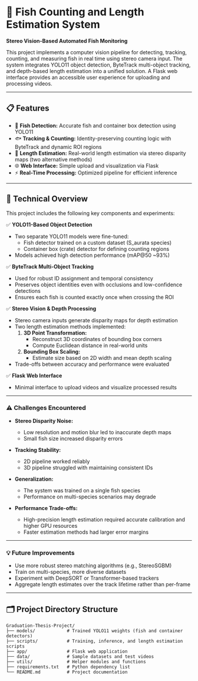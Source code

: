 # 🎣 Fish Counting and Length Estimation System

**Stereo Vision-Based Automated Fish Monitoring**

This project implements a computer vision pipeline for detecting, tracking, counting, and measuring fish in real time using stereo camera input. The system integrates YOLO11 object detection, ByteTrack multi-object tracking, and depth-based length estimation into a unified solution. A Flask web interface provides an accessible user experience for uploading and processing videos.

---

## 📋 Features

- 🎯 **Fish Detection:** Accurate fish and container box detection using YOLO11
- 🐟 **Tracking & Counting:** Identity-preserving counting logic with ByteTrack and dynamic ROI regions
- 📏 **Length Estimation:** Real-world length estimation via stereo disparity maps (two alternative methods)
- 🌐 **Web Interface:** Simple upload and visualization via Flask
- ⚡ **Real-Time Processing:** Optimized pipeline for efficient inference

---

## 🧠 Technical Overview

This project includes the following key components and experiments:

✅ **YOLO11-Based Object Detection**
- Two separate YOLO11 models were fine-tuned:
  - Fish detector trained on a custom dataset (S_aurata species)
  - Container box (crate) detector for defining counting regions
- Models achieved high detection performance (mAP@50 ~93%)

✅ **ByteTrack Multi-Object Tracking**
- Used for robust ID assignment and temporal consistency
- Preserves object identities even with occlusions and low-confidence detections
- Ensures each fish is counted exactly once when crossing the ROI

✅ **Stereo Vision & Depth Processing**
- Stereo camera inputs generate disparity maps for depth estimation
- Two length estimation methods implemented:
  1. **3D Point Transformation:**
     - Reconstruct 3D coordinates of bounding box corners
     - Compute Euclidean distance in real-world units
  2. **Bounding Box Scaling:**
     - Estimate size based on 2D width and mean depth scaling
- Trade-offs between accuracy and performance were evaluated

✅ **Flask Web Interface**
- Minimal interface to upload videos and visualize processed results

---

### ⚠️ Challenges Encountered

- **Stereo Disparity Noise:**
  - Low resolution and motion blur led to inaccurate depth maps
  - Small fish size increased disparity errors

- **Tracking Stability:**
  - 2D pipeline worked reliably
  - 3D pipeline struggled with maintaining consistent IDs

- **Generalization:**
  - The system was trained on a single fish species
  - Performance on multi-species scenarios may degrade

- **Performance Trade-offs:**
  - High-precision length estimation required accurate calibration and higher GPU resources
  - Faster estimation methods had larger error margins

---

### 💡 Future Improvements

- Use more robust stereo matching algorithms (e.g., StereoSGBM)
- Train on multi-species, more diverse datasets
- Experiment with DeepSORT or Transformer-based trackers
- Aggregate length estimates over the track lifetime rather than per-frame

---

## 🗂️ Project Directory Structure

```text
Graduation-Thesis-Project/
├── models/            # Trained YOLO11 weights (fish and container detectors)
├── scripts/           # Training, inference, and length estimation scripts
├── app/               # Flask web application
├── data/              # Sample datasets and test videos
├── utils/             # Helper modules and functions
├── requirements.txt   # Python dependency list
└── README.md          # Project documentation
